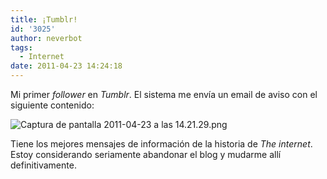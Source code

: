 ```yaml
---
title: ¡Tumblr!
id: '3025'
author: neverbot
tags:
  - Internet
date: 2011-04-23 14:24:18
---
```


Mi primer _follower_ en _Tumblr_. El sistema me envía un email de aviso con el siguiente contenido:

![Captura de pantalla 2011-04-23 a las 14.21.29.png](./Captura-de-pantalla-2011-04-23-a-las-14.21.29.png)

Tiene los mejores mensajes de información de la historia de _The internet_. Estoy considerando seriamente abandonar el blog y mudarme allí definitivamente.